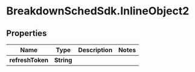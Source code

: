 # BreakdownSchedSdk.InlineObject2

## Properties

Name | Type | Description | Notes
------------ | ------------- | ------------- | -------------
**refreshToken** | **String** |  | 


